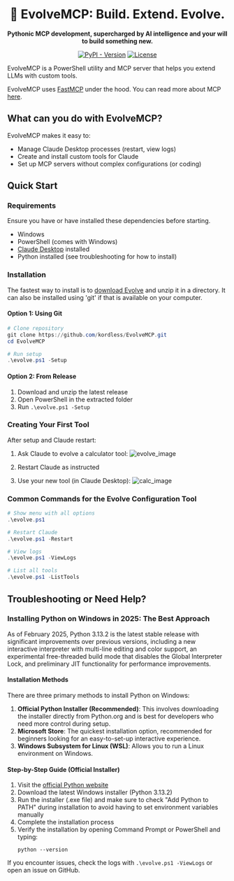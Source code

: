 <div align="center">

# 🧠 EvolveMCP: Build. Extend. Evolve.
<strong>Pythonic MCP development, supercharged by AI intelligence and your will to build something new.</strong>

[![PyPI - Version](https://img.shields.io/badge/pipy-_v1.0.0-blue)](https://pypi.org/project/evolvemcp)
[![License](https://img.shields.io/badge/license-_Sovereign_v1.1-purple)](https://github.com/kordless/EvolveMCP/blob/main/LICENSE.md)

</div>

EvolveMCP is a PowerShell utility and MCP server that helps you extend LLMs with custom tools. 

EvolveMCP uses [FastMCP](https://github.com/jlowin/fastmcp) under the hood. You can read more about MCP [here](https://modelcontextprotocol.io/introduction).

## What can you do with EvolveMCP?

EvolveMCP makes it easy to:
- Manage Claude Desktop processes (restart, view logs)
- Create and install custom tools for Claude
- Set up MCP servers without complex configurations (or coding)

## Quick Start

### Requirements
Ensure you have or have installed these dependencies before starting.

- Windows
- PowerShell (comes with Windows)
- [Claude Desktop](https://claude.ai/download) installed
- Python installed (see troubleshooting for how to install)

### Installation
The fastest way to install is to [download Evolve](https://github.com/kordless/EvolveMCP/releases/tag/new) and unzip it in a directory. It can also be installed using 'git' if that is available on your computer.

#### Option 1: Using Git
```powershell
# Clone repository
git clone https://github.com/kordless/EvolveMCP.git
cd EvolveMCP

# Run setup
.\evolve.ps1 -Setup
```

#### Option 2: From Release
1. Download and unzip the latest release
2. Open PowerShell in the extracted folder
3. Run `.\evolve.ps1 -Setup`

### Creating Your First Tool

After setup and Claude restart:

1. Ask Claude to evolve a calculator tool:
![evolve_image]()

2. Restart Claude as instructed

3. Use your new tool (in Claude Desktop):
![calc_image]()

### Common Commands for the Evolve Configuration Tool

```powershell
# Show menu with all options
.\evolve.ps1

# Restart Claude
.\evolve.ps1 -Restart

# View logs
.\evolve.ps1 -ViewLogs

# List all tools
.\evolve.ps1 -ListTools
```

## Troubleshooting or Need Help?

### Installing Python on Windows in 2025: The Best Approach
As of February 2025, Python 3.13.2 is the latest stable release with significant improvements over previous versions, including a new interactive interpreter with multi-line editing and color support, an experimental free-threaded build mode that disables the Global Interpreter Lock, and preliminary JIT functionality for performance improvements.

#### Installation Methods
There are three primary methods to install Python on Windows:

1. **Official Python Installer (Recommended)**: This involves downloading the installer directly from Python.org and is best for developers who need more control during setup. 
2. **Microsoft Store**: The quickest installation option, recommended for beginners looking for an easy-to-set-up interactive experience.
3. **Windows Subsystem for Linux (WSL)**: Allows you to run a Linux environment on Windows.

#### Step-by-Step Guide (Official Installer)
1. Visit the [official Python website](https://www.python.org/downloads/)
2. Download the latest Windows installer (Python 3.13.2)
3. Run the installer (.exe file) and make sure to check "Add Python to PATH" during installation to avoid having to set environment variables manually
4. Complete the installation process
5. Verify the installation by opening Command Prompt or PowerShell and typing:
   ```
   python --version
   ```
   
If you encounter issues, check the logs with `.\evolve.ps1 -ViewLogs` or open an issue on GitHub.

